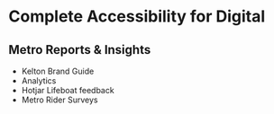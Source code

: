# Complete Accessibility for Digital
## Metro Reports & Insights 
- Kelton Brand Guide
- Analytics
- Hotjar Lifeboat feedback
- Metro Rider Surveys